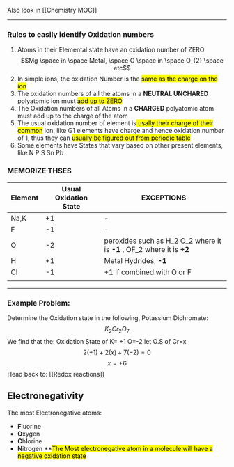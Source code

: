 Also look in [[Chemistry MOC]]



---
### Rules to easily identify Oxidation numbers
1. Atoms in their Elemental state have an oxidation number of  ZERO $$Mg \space in \space Metal, \space O \space in \space O_{2} \space etc$$
2. In simple ions, the oxidation Number is the <mark class="hltr-blue">same as the charge on the ion</mark>
3. The oxidation numbers of all the atoms in a  **NEUTRAL UNCHARED** polyatomic ion must <mark class="hltr-orange">add up to ZERO</mark>
4. The Oxidation numbers of all Atoms in a **CHARGED** polyatomic atom must add up to the charge of the atom
5. The usual oxidation number of element is<mark class="hltr-cyan"> usally their charge of their common</mark> ion, like G1 elements have charge and hence oxidation number of 1, thus they can <mark class="hltr-yellow">usually be figured out from periodic table </mark>  
6. Some elements have States that vary based on other present elements, like N P S Sn Pb

### MEMORIZE THSES 

| Element | Usual Oxidation State | **EXCEPTIONS**                                                         |
| ------- | --------------------- | ---------------------------------------------------------------------- |
| Na,K    | +1                    | -                                                                      |
| F       | -1                    | -                                                                      |
| O       | -2                    | peroxides such as H_2 O_2 where it is **-1** , OF_2 where it is **+2** |
| H       | +1                    | Metal Hydrides, **-1**                                                 |
| Cl      | -1                    | +1 if combined with O or F                                             |
|         |                       |                                                                        |



---

### Example Problem:
Determine the Oxidation state in the following, Potassium Dichromate:
$$
K_{2}Cr_{2}O_{7}
$$
We find that the:
Oxidation State of K= +1
O=-2
let O.S of Cr=x
$$
2(+1)+2(x)+7(-2)=0
$$
$$
x=+6
$$
Head back to: [[Redox reactions]]


## Electronegativity
 The most Electronegative atoms:
 - **F**luorine
 - **O**xygen
 - **C**h**l**orine
 - **N**itrogen
 **<mark class="hltr-blue">The Most electronegative atom in a molecule will have a negative oxidation state</mark>


 